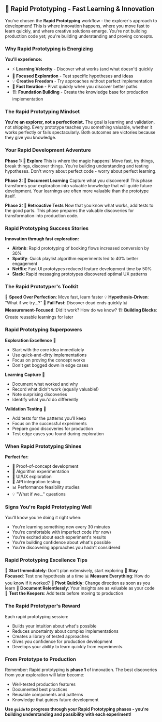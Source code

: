 ## 🚀 Rapid Prototyping - Fast Learning & Innovation

You've chosen the **Rapid Prototyping** workflow - the explorer's approach to development! This is where innovation happens, where you move fast to learn quickly, and where creative solutions emerge. You're not building production code yet; you're building understanding and proving concepts.

### Why Rapid Prototyping is Energizing

**You'll experience:**
- ⚡ **Learning Velocity** - Discover what works (and what doesn't) quickly
- 🎯 **Focused Exploration** - Test specific hypotheses and ideas
- 💡 **Creative Freedom** - Try approaches without perfect implementation
- 🔄 **Fast Iteration** - Pivot quickly when you discover better paths
- 🏗️ **Foundation Building** - Create the knowledge base for production implementation

### The Rapid Prototyping Mindset

**You're an explorer, not a perfectionist.** The goal is learning and validation, not shipping. Every prototype teaches you something valuable, whether it works perfectly or fails spectacularly. Both outcomes are victories because they give you knowledge.

### Your Rapid Development Adventure

**Phase 1: 🚀 Explore**
This is where the magic happens! Move fast, try things, break things, discover things. You're building understanding and testing hypotheses. Don't worry about perfect code - worry about perfect learning.

**Phase 2: 📝 Document Learning**
Capture what you discovered! This phase transforms your exploration into valuable knowledge that will guide future development. Your learnings are often more valuable than the prototype itself.

**Phase 3: 🧪 Retroactive Tests**
Now that you know what works, add tests to the good parts. This phase prepares the valuable discoveries for transformation into production code.

### Rapid Prototyping Success Stories

**Innovation through fast exploration:**
- **Airbnb**: Rapid prototyping of booking flows increased conversion by 30%
- **Spotify**: Quick playlist algorithm experiments led to 40% better engagement
- **Netflix**: Fast UI prototypes reduced feature development time by 50%
- **Slack**: Rapid messaging prototypes discovered optimal UX patterns

### The Rapid Prototyper's Toolkit

🎯 **Speed Over Perfection**: Move fast, learn faster
💡 **Hypothesis-Driven**: "What if we try...?"
🔄 **Fail Fast**: Discover dead ends quickly
📊 **Measurement-Focused**: Did it work? How do we know?
🏗️ **Building Blocks**: Create reusable learnings for later

### Rapid Prototyping Superpowers

**Exploration Excellence** 🚀
- Start with the core idea immediately
- Use quick-and-dirty implementations
- Focus on proving the concept works
- Don't get bogged down in edge cases

**Learning Capture** 📝
- Document what worked and why
- Record what didn't work (equally valuable!)
- Note surprising discoveries
- Identify what you'd do differently

**Validation Testing** 🧪
- Add tests for the patterns you'll keep
- Focus on the successful experiments
- Prepare good discoveries for production
- Test edge cases you found during exploration

### When Rapid Prototyping Shines

**Perfect for:**
- 🧪 Proof-of-concept development
- 🎯 Algorithm experimentation
- 🎨 UI/UX exploration
- 🔌 API integration testing
- 📊 Performance feasibility studies
- 💡 "What if we..." questions

### Signs You're Rapid Prototyping Well

You'll know you're doing it right when:
- You're learning something new every 30 minutes
- You're comfortable with imperfect code (for now)
- You're excited about each experiment's results
- You're building confidence about what's possible
- You're discovering approaches you hadn't considered

### Rapid Prototyping Excellence Tips

🚀 **Start Immediately**: Don't plan extensively, start exploring
🎯 **Stay Focused**: Test one hypothesis at a time
📊 **Measure Everything**: How do you know if it worked?
🔄 **Pivot Quickly**: Change direction as soon as you learn
📝 **Document Relentlessly**: Your insights are as valuable as your code
🧪 **Test the Keepers**: Add tests before moving to production

### The Rapid Prototyper's Reward

Each rapid prototyping session:
- Builds your intuition about what's possible
- Reduces uncertainty about complex implementations
- Creates a library of tested approaches
- Gives you confidence for production development
- Develops your ability to learn quickly from experiments

### From Prototype to Production

Remember: Rapid prototyping is **phase 1** of innovation. The best discoveries from your exploration will later become:
- Well-tested production features
- Documented best practices
- Reusable components and patterns
- Knowledge that guides future development

**Use `guide` to progress through your Rapid Prototyping phases - you're building understanding and possibility with each experiment!**